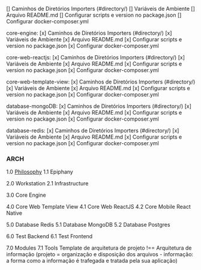 [] Caminhos de Diretórios Importers (#directory/)
[] Variáveis de Ambiente
[] Arquivo README.md
[] Configurar scripts e version no package.json
[] Configurar docker-composer.yml

core-engine:
[x] Caminhos de Diretórios Importers (#directory/)
[x] Variáveis de Ambiente
[x] Arquivo README.md
[x] Configurar scripts e version no package.json
[x] Configurar docker-composer.yml

core-web-reactjs:
[x] Caminhos de Diretórios Importers (#directory/)
[x] Variáveis de Ambiente
[x] Arquivo README.md
[x] Configurar scripts e version no package.json
[x] Configurar docker-composer.yml

core-web-template-view:
[x] Caminhos de Diretórios Importers (#directory/)
[x] Variáveis de Ambiente
[x] Arquivo README.md
[x] Configurar scripts e version no package.json
[x] Configurar docker-composer.yml

database-mongoDB:
[x] Caminhos de Diretórios Importers (#directory/)
[x] Variáveis de Ambiente
[x] Arquivo README.md
[x] Configurar scripts e version no package.json
[x] Configurar docker-composer.yml

database-redis:
[x] Caminhos de Diretórios Importers (#directory/)
[x] Variáveis de Ambiente
[x] Arquivo README.md
[x] Configurar scripts e version no package.json
[x] Configurar docker-composer.yml


### ARCH
1.0 [Philosophy](https://www.notion.so/Philosophy-28758056dcfa420089b5cbdb39580520)
1.1 Epiphany

2.0 Workstation
2.1 Infrastructure

3.0 Core Engine

4.0 Core Web Template View
4.1 Core Web ReactJS
4.2 Core Mobile React Native

5.0 Database Redis
5.1 Database MongoDB
5.2 Database Postgres

6.0 Test Backend
6.1 Test Frontend

7.0 Modules
7.1 Tools
Template de arquitetura de projeto !== Arquitetura de informação (projeto = organização e disposição dos arquivos - informação: a forma como a informação é trafegada e tratada pela sua aplicação)